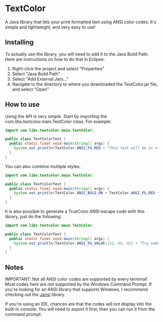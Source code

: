 # TextColor
A Java library that lets your print formatted text using ANSI color codes. It's simple and lightweight, and very easy to use!

## Installing
To actually use the library, you will need to add it to the Java Build Path. Here are instructions on how to do that in Eclipse:

1. Right-click the project and select "Properties"
2. Select "Java Build Path"
3. Select "Add External Jars..."
4. Navigate to the directory to where you downloaded the TextColor.jar file, and select "Open"

## How to use
Using the API is very simple. Start by importing the com.libs.textcolor.main.TextColor class.
For example:

```java
import com.libs.textcolor.main.TextColor;

public class TextColorTest {
  public static final void main(String[] args) {
    System.out.println(TextColor.ANSI_FG_RED + "This text will be in red." + TextColor.ANSI_ALL_RESET);
  }
}
```
You can also combine multiple styles:
```java
import com.libs.textcolor.main.TextColor;

public class TextColorTest {
  public static final void main(String[] args) {
    System.out.println(TextColor.ANSI_BOLD_ON + TextColor.ANSI_FG_RED + "This text will be in red and bold." + TextColor.ANSI_ALL_RESET);
  }
}
```
It is also possible to generate a TrueColor ANSI escape code with this library, just do the following:
```java
import com.libs.textcolor.main.TextColor;

public class TextColorTest {
  public static final void main(String[] args) {
    System.out.println(TextColor.ANSI_FG_VALUE(132, 65, 42) + "Try combining different amounts of red, green, and blue!" + TextColor.ANSI_ALL_RESET);
  }
}
```

## Notes
IMPORTANT: Not all ANSI color codes are supported by every terminal! Most codes here are not supported by the Windows Command Prompt. If you're looking for an ANSI library that supports Windows, I recommend checking out the [Jansi](https://github.com/fusesource/jansi) library.

If you're using an IDE, chances are that the codes will not display into the built-in console. You will need to export it first, then you can run it from the command prompt.
